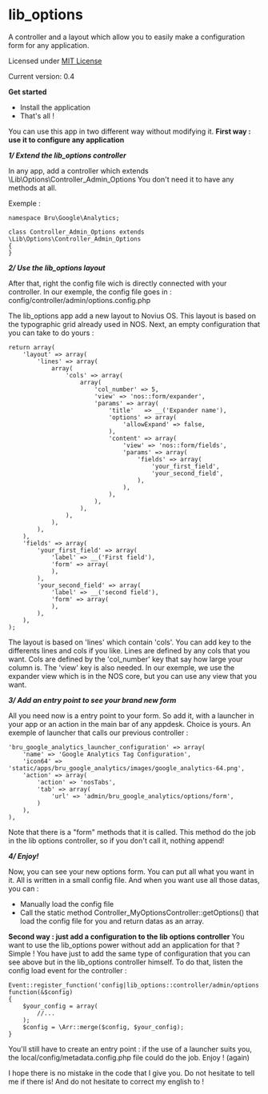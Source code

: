 lib_options
===========

A controller and a layout which allow you to easily make a configuration form for any application.

Licensed under [MIT License](http://opensource.org/licenses/MIT)

Current version: 0.4

**Get started**

* Install the application
* That's all !

You can use this app in two different way without modifying it.
**First way : use it to configure any application**

***1/ Extend the lib_options controller***

In any app, add a controller which extends \Lib\Options\Controller_Admin_Options
You don't need it to have any methods at all.

Exemple : 

    namespace Bru\Google\Analytics;
    
    class Controller_Admin_Options extends \Lib\Options\Controller_Admin_Options
    {
    }


***2/ Use the lib_options layout***

After that, right the config file wich is directly connected with your controller. In our exemple, the config file goes in :
config/controller/admin/options.config.php

The lib_options app add a new layout to Novius OS.
This layout is based on the typographic grid already used in NOS.
Next, an empty configuration that you can take to do yours :

    return array(
        'layout' => array(
            'lines' => array(
                array(
                    'cols' => array(
                        array(
                            'col_number' => 5,
                            'view' => 'nos::form/expander',
                            'params' => array(
                                'title'   => __('Expander name'),
                                'options' => array(
                                    'allowExpand' => false,
                                ),
                                'content' => array(
                                    'view' => 'nos::form/fields',
                                    'params' => array(
                                        'fields' => array(
                                            'your_first_field',
                                            'your_second_field',
                                        ),
                                    ),
                                ),
                            ),
                        ),
                    ),
                ),
            ),
        ),
        'fields' => array(
            'your_first_field' => array(
                'label' => __('First field'),
                'form' => array(
                ),
            ),
            'your_second_field' => array(
                'label' => __('second field'),
                'form' => array(
                ),
            ),
        ),
    );

The layout is based on 'lines' which contain 'cols'. You can add key to the differents lines and cols if you like.
Lines are defined by any cols that you want.
Cols are defined by the 'col_number' key that say how large your column is. The 'view' key is also needed. 
In our exemple, we use the expander view which is in the NOS core, but you can use any view that you want.

***3/ Add an entry point to see your brand new form***

All you need now is a entry point to your form. So add it, with a launcher in your app or an action in the main bar of any appdesk.
Choice is yours.
An exemple of launcher that calls our previous controller :

    'bru_google_analytics_launcher_configuration' => array(
        'name' => 'Google Analytics Tag Configuration',
        'icon64' => 'static/apps/bru_google_analytics/images/google_analytics-64.png',
        'action' => array(
            'action' => 'nosTabs',
            'tab' => array(
                'url' => 'admin/bru_google_analytics/options/form',
            )
        ),
    ),

Note that there is a "form" methods that it is called. This method do the job in the lib options controller, so if you don't call it, nothing append!

***4/ Enjoy!***

Now, you can see your new options form. You can put all what you want in it. All is written in a small config file.
And when you want use all those datas, you can :
* Manually load the config file
* Call the static method Controller_MyOptionsController::getOptions() that load the config file for you and return datas as an array.

**Second way : just add a configuration to the lib options controller**
You want to use the lib_options power without add an application for that ? Simple !
You have just to add the same type of configuration that you can see above but in the lib_options controller himself.
To do that, listen the config load event for the controller :
    
    Event::register_function('config|lib_options::controller/admin/options', function(&$config)
    {
        $your_config = array(
    	    //...
        );
        $config = \Arr::merge($config, $your_config);
    }

You'll still have to create an entry point : if the use of a launcher suits you, the local/config/metadata.config.php file could do the job.
Enjoy ! (again)

I hope there is no mistake in the code that I give you.
Do not hesitate to tell me if there is! And do not hesitate to correct my english to !
